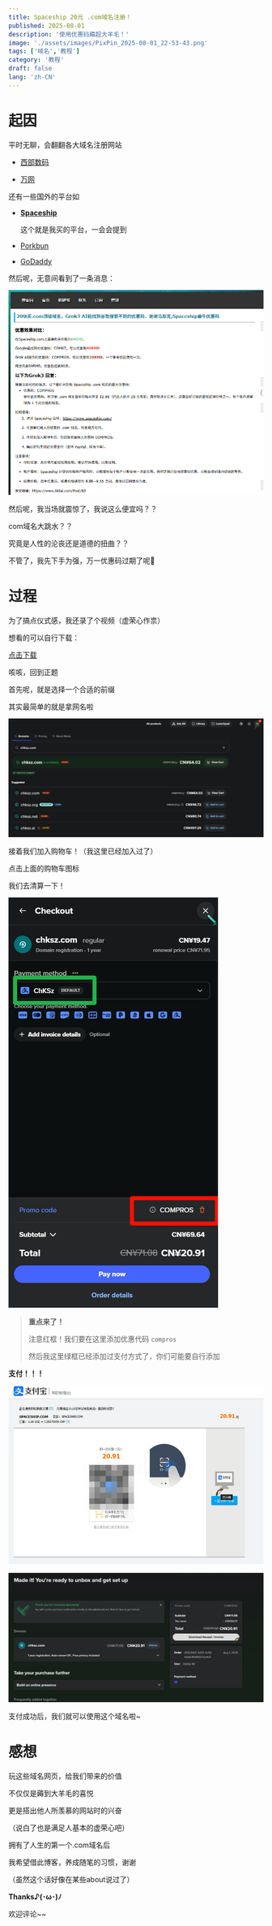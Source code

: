 ```yaml
---
title: Spaceship 20元 .com域名注册！
published: 2025-08-01
description: '使用优惠码薅超大羊毛！'
image: './assets/images/PixPin_2025-08-01_22-53-43.png'
tags: ['域名','教程']
category: '教程'
draft: false 
lang: 'zh-CN'
---
```


# 起因

平时无聊，会翻翻各大域名注册网站

- [西部数码](https://west.cn)

- [万网](https://wanwang.aliyun.com)

还有一些国外的平台如

- [**Spaceship**](https://spaceship.com) 
  
  这个就是我买的平台，一会会提到

- [Porkbun](https://porkbun.com)

- [GoDaddy](https://godaddy.com)

然后呢，无意间看到了一条消息：

![](assets/images/2025-08-01-23-03-23-image.png)

然后呢，我当场就震惊了，我说这么便宜吗？？

com域名大跳水？？

究竟是人性的沦丧还是道德的扭曲？？

不管了，我先下手为强，万一优惠码过期了呢🤣

# 过程

为了搞点仪式感，我还录了个视频（虚荣心作祟）

想看的可以自行下载：

[点击下载](https://gl1.qzz.io/bp02)

咳咳，回到正题

首先呢，就是选择一个合适的前缀

其实最简单的就是拿网名啦

![](assets/images/2025-08-01-23-11-07-image.png)

接着我们加入购物车！（我这里已经加入过了）

点击上面的购物车图标

我们去清算一下！

![](assets/images/2025-08-01-23-11-58-image.png)

> **重点来了！**
> 
> 注意红框！我们要在这里添加优惠代码 `compros`
> 
> 然后我这里绿框已经添加过支付方式了，你们可能要自行添加

**支付！！！**

![](assets/images/2025-08-01-23-13-45-image.png)

![](assets/images/2025-08-01-23-14-15-image.png)

支付成功后，我们就可以使用这个域名啦~

# 感想

玩这些域名网页，给我们带来的价值

不仅仅是薅到大羊毛的喜悦

更是搭出他人所羡慕的网站时的兴奋

（说白了也是满足人基本的虚荣心吧）

拥有了人生的第一个.com域名后

我希望借此博客，养成随笔的习惯，谢谢

（虽然这个话好像在某些about说过了）

**Thanks♪(･ω･)ﾉ**

欢迎评论~~
